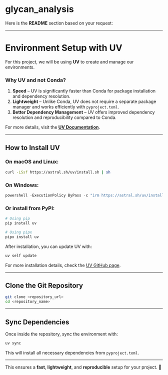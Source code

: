 # glycan_analysis

Here is the **README** section based on your request:

---

# Environment Setup with UV

For this project, we will be using **UV** to create and manage our environments.

### Why UV and not Conda?
1. **Speed** – UV is significantly faster than Conda for package installation and dependency resolution.
2. **Lightweight** – Unlike Conda, UV does not require a separate package manager and works efficiently with `pyproject.toml`.
3. **Better Dependency Management** – UV offers improved dependency resolution and reproducibility compared to Conda.

For more details, visit the **[UV Documentation](https://astral.sh/uv/)**.

---

## How to Install UV

### **On macOS and Linux:**
```sh
curl -LSsf https://astral.sh/uv/install.sh | sh
```

### **On Windows:**
```powershell
powershell -ExecutionPolicy ByPass -c "irm https://astral.sh/uv/install.ps1 | iex"
```

### **Or install from PyPI:**
```sh
# Using pip
pip install uv

# Using pipx
pipx install uv
```

After installation, you can update UV with:
```sh
uv self update
```

For more installation details, check the [UV GitHub page](https://github.com/astral-sh/uv).

---

## Clone the Git Repository

```sh
git clone <repository_url>
cd <repository_name>
```

---

## Sync Dependencies

Once inside the repository, sync the environment with:
```sh
uv sync
```

This will install all necessary dependencies from `pyproject.toml`.

---

This ensures a **fast**, **lightweight**, and **reproducible** setup for your project. 🚀